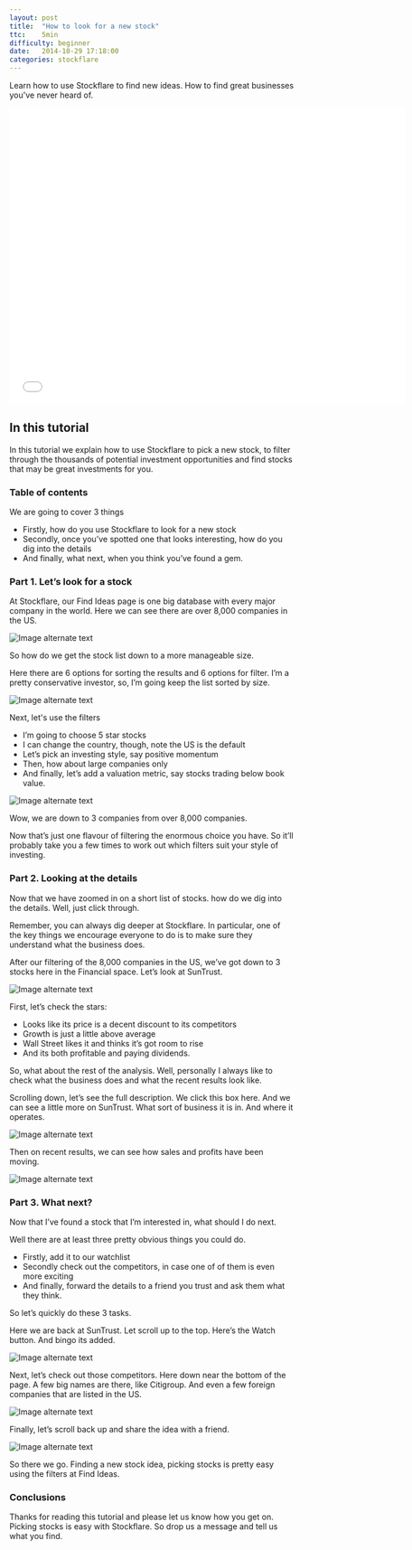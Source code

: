 ```yaml
---
layout: post
title:  "How to look for a new stock"
ttc:    5min
difficulty: beginner
date:   2014-10-29 17:18:00
categories: stockflare
---
```

Learn how to use Stockflare to find new ideas. How to find great businesses you've never heard of.

<iframe width="700" height="525" src="//www.youtube.com/embed/mZ26K-3GeYo" frameborder="0" allowfullscreen></iframe>

## In this tutorial

In this tutorial we explain how to use Stockflare to pick a new stock, to filter through the thousands of potential investment opportunities and find stocks that may be great investments for you. 

### Table of contents

We are going to cover 3 things

* Firstly, how do you use Stockflare to look for a new stock
* Secondly, once you’ve spotted one that looks interesting, how do you dig into the details
* And finally, what next, when you think you’ve found a gem.

### Part 1. Let’s look for a stock

At Stockflare, our Find Ideas page is one big database with every major company in the world. Here we can see there are over 8,000 companies in the US.

![Image alternate text](http://placehold.it/350x150)

So how do we get the stock list down to a more manageable size. 

Here there are 6 options for sorting the results and 6 options for filter. I’m a pretty conservative investor, so, I’m going keep the list sorted by size.

![Image alternate text](http://placehold.it/350x150)

Next, let's use the filters

* I’m going to choose 5 star stocks 
* I can change the country, though, note the US is the default
* Let’s pick an investing style, say positive momentum
* Then, how about large companies only
* And finally, let’s add a valuation metric, say stocks trading below book value.

![Image alternate text](http://placehold.it/350x150)

Wow, we are down to 3 companies from over 8,000 companies.

Now that’s just one flavour of filtering the enormous choice you have. So it’ll probably take you a few times to work out which filters suit your style of investing.

### Part 2. Looking at the details

Now that we have zoomed in on a short list of stocks. how do we dig into the details. Well, just click through. 

Remember, you can always dig deeper at Stockflare. In particular, one of the key things we encourage everyone to do is to make sure they understand what the business does.

After our filtering of the 8,000 companies in the US, we’ve got down to 3 stocks here in the Financial space. Let’s look at SunTrust.

![Image alternate text](http://placehold.it/350x150)

First, let’s check the stars:

* Looks like its price is a decent discount to its competitors
* Growth is just a little above average
* Wall Street likes it and thinks it’s got room to rise
* And its both profitable and paying dividends.

So, what about the rest of the analysis. Well, personally I always like to check what the business does and what the recent results look like.

Scrolling down, let’s see the full description. We click this box here. And we can see a little more on SunTrust. What sort of business it is in. And where it operates.

![Image alternate text](http://placehold.it/350x150)

Then on recent results, we can see how sales and profits have been moving.

![Image alternate text](http://placehold.it/350x150)

### Part 3. What next?

Now that I’ve found a stock that I’m interested in, what should I do next.

Well there are at least three pretty obvious things you could do. 

* Firstly, add it to our watchlist
* Secondly check out the competitors, in case one of of them is even more exciting
* And finally, forward the details to a friend you trust and ask them what they think.

So let’s quickly do these 3 tasks.

Here we are back at SunTrust. Let scroll up to the top. Here’s the Watch button. And bingo its added.

![Image alternate text](http://placehold.it/350x150)

Next, let’s check out those competitors. Here down near the bottom of the page. A few big names are there, like Citigroup. And even a few foreign companies that are listed in the US. 

![Image alternate text](http://placehold.it/350x150)

Finally, let’s scroll back up and share the idea with a friend. 

![Image alternate text](http://placehold.it/350x150)

So there we go. Finding a new stock idea, picking stocks is pretty easy using the filters at Find Ideas.

### Conclusions

Thanks for reading this tutorial and please let us know how you get on. Picking stocks is easy with Stockflare. So drop us a message and tell us what you find.
